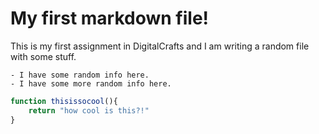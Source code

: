 # My first markdown file!
This is my first assignment in DigitalCrafts and I am writing a random file with some stuff.
```
- I have some random info here.
- I have some more random info here.
```

```javascript
function thisissocool(){
    return "how cool is this?!"
}